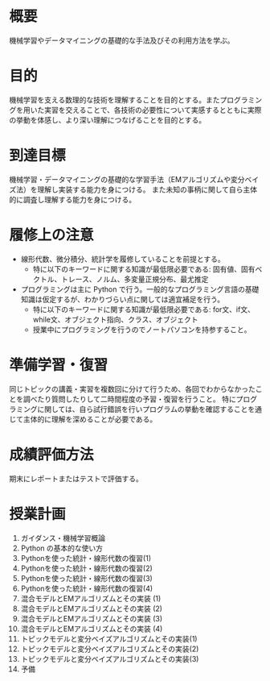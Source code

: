 # 概要
機械学習やデータマイニングの基礎的な手法及びその利用方法を学ぶ。

# 目的
機械学習を支える数理的な技術を理解することを目的とする。またプログラミングを用いた実習を交えることで、各技術の必要性について実感するとともに実際の挙動を体感し、より深い理解につなげることを目的とする。

# 到達目標
機械学習・データマイニングの基礎的な学習手法（EMアルゴリズムや変分ベイズ法）を理解し実装する能力を身につける。
また未知の事柄に関して自ら主体的に調査し理解する能力を身につける。

# 履修上の注意
- 線形代数、微分積分、統計学を履修していることを前提とする。
  - 特に以下のキーワードに関する知識が最低限必要である: 固有値、固有ベクトル、トレース、ノルム、多変量正規分布、最尤推定
- プログラミングは主に Python で行う。一般的なプログラミング言語の基礎知識は仮定するが、わかりづらい点に関しては適宜補足を行う。
  - 特に以下のキーワードに関する知識が最低限必要である: for文、if文、while文、オブジェクト指向、クラス、オブジェクト
  - 授業中にプログラミングを行うのでノートパソコンを持参すること。

# 準備学習・復習
同じトピックの講義・実習を複数回に分けて行うため、各回でわからなかったことを調べたり質問したりして二時間程度の予習・復習を行うこと。
特にプログラミングに関しては、自ら試行錯誤を行いプログラムの挙動を確認することを通じて主体的に理解を深めることが必要である。

# 成績評価方法
期末にレポートまたはテストで評価する。

# 授業計画
1. ガイダンス・機械学習概論
3. Python の基本的な使い方
4. Pythonを使った統計・線形代数の復習(1)
5. Pythonを使った統計・線形代数の復習(2)
6. Pythonを使った統計・線形代数の復習(3)
7. Pythonを使った統計・線形代数の復習(4)
8. 混合モデルとEMアルゴリズムとその実装 (1)
9. 混合モデルとEMアルゴリズムとその実装 (2)
10. 混合モデルとEMアルゴリズムとその実装 (3)
11. 混合モデルとEMアルゴリズムとその実装 (4)
12. トピックモデルと変分ベイズアルゴリズムとその実装(1)
13. トピックモデルと変分ベイズアルゴリズムとその実装(2)
14. トピックモデルと変分ベイズアルゴリズムとその実装(3)
15. 予備
